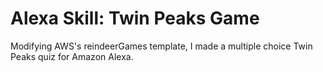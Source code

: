 # Alexa Skill: Twin Peaks Game
Modifying AWS's reindeerGames template, I made a multiple choice Twin Peaks quiz for Amazon Alexa.

